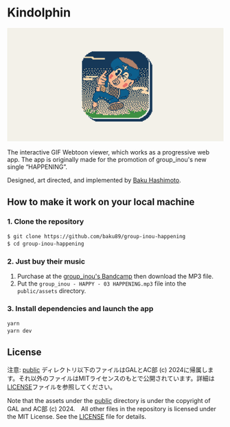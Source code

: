 # Kindolphin

![](public/assets/ogp.png)

The interactive GIF Webtoon viewer, which works as a progressive web app. The app is originally made for the promotion of group_inou's new single “HAPPENING”.

Designed, art directed, and implemented by [Baku Hashimoto](https://baku89.com).

## How to make it work on your local machine

### 1. Clone the repository

```bash
$ git clone https://github.com/baku89/group-inou-happening
$ cd group-inou-happening
```

### 2. Just buy their music

1. Purchase at the [group_inou's Bandcamp](https://gal-official.bandcamp.com/album/happy) then download the MP3 file.
2. Put the `group_inou - HAPPY - 03 HAPPENING.mp3` file into the `public/assets` directory.

### 3. Install dependencies and launch the app

```bash
yarn
yarn dev
```

## License

注意: [public](./public) ディレクトリ以下のファイルはGALとAC部 (c) 2024に帰属します。それ以外のファイルはMITライセンスのもとで公開されています。詳細は[LICENSE](./LICENSE)ファイルを参照してください。

Note that the assets under the [public](./public) directory is under the copyright of GAL and AC部 (c) 2024.　All other files in the repository is licensed under the MIT License. See the [LICENSE](./LICENSE) file for details.
